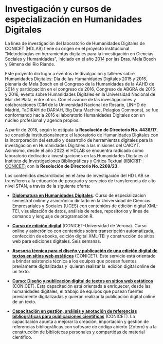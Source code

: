 # Investigación y cursos de especialización en Humanidades Digitales

La línea de investigación del laboratorio de Humanidades Digitales de CONICET (HDLAB) tiene su origen en el proyecto institucional "Metodologías en herramientas digitales para la investigación en Ciencias Sociales y Humanidades", iniciado en el año 2014 por las Dras. Mela Bosch y Gimena del Rio Riande. 

Este proyecto dio lugar a eventos de divulgación y talleres sobre Humanidades Digitales: Día de las Humanidades Digitales 2015 y 2016, plenaria de Mela Bosch en el Congreso de la Humanidades de la AAHD de 2014 y participación en el congreso de 2016, Congreso de ABGRA de 2015 y 2016, evento sobre Humanidades Digitales en la Universidad Nacional de Mar del Plata, entre otros. Con el avance de las investigaciones y colaboraciones (CIM de la Universidad Nacional de Rosario, LINHD de Madrid, TaDIRAH de DARIAH, Big Data Machine, Pelagios Commons), se fue conformando hacia 2016 el laboratorio Humanidades Digitales con un núcleo profesional y agenda propios.

A partir de 2018, según lo estipula la **Resolución de Directorio No. 4436/17**, se consolida institucionalmente el laboratorio de Humanidades Digitales con la incorporación del estudio y desarrollo de herramientas digitales para la investigación en Humanidades Digitales a las misiones del CAICYT. Asimismo, desde el año 2022 el HDLAB se encuentra radicado como laboratorio dedicado a investigaciones en las Humanidades Digitales al [Instituto de Investigaciones Bibliográficas y Crítica Textual (IIBICRIT-CONICET)](https://iibicrit.conicet.gov.ar/) con la **Resolución de Directorio No.2269/23**.

Los contenidos desarrollados en el área de investigación del HD LAB se transfieren a la educación de posgrado y servicios de transferencia de alto nivel STAN, a través de la siguiente oferta:

- [**Diplomatura en Humanidades Digitales**](https://www.uces.edu.ar/carreras-escuela-negocios/gestion-del-talento-humano/diplomatura-humanidades-digitales). Curso de especializacion semestral online y asincrónico dictado en la Universidad de Ciencias Empresariales y Sociales (UCES) con contenidos de edición digital XML-TEI, visualización de datos, análisis de redes, repositorios y línea de comando y lenguaje de programación R.
  
- [**Curso de edición digital**](https://hdlab.space/curso-edicion-digital/) (CONICET-Universidad de Verona). Curso online y asincrónico con contenidos sobre transcripción automatizada, confección de ebooks, edición digital XML-TEI y construcción de sitios web para ediciones digitales. Seis semanas.

- [**Asesoría técnica para el diseño y publicación de una edición digital de textos en sitios web estáticos**](https://iibicrit.conicet.gov.ar/capacitacion-y-asesoramiento/) (CONICET). Este servicio está orientado a brindar asistencia técnica a los equipos que posean fuentes previamente digitalizadas y  quieran realizar la  edición digital online de un texto.

- [**Curso: Diseño y publicación digital de textos en sitios web estáticos**](https://iibicrit.conicet.gov.ar/capacitacion-y-asesoramiento/) (CONICET). Esta capacitación está orientada a enriquecer, desde las humanidades digitales, el trabajo de equipos que posean fuentes previamente digitalizadas y  quieran realizar la  publicación digital online de un texto.

- [**Capacitación en gestión, análisis y anotación de referencias bibliográficas para publicaciones científicas**](https://iibicrit.conicet.gov.ar/capacitacion-y-asesoramiento/) (CONICET). La capacitación apunta a mejorar la creación, importación y gestión de referencias bibliográficas con software de código abierto (Zotero) y a la construcción de bibliotecas personales y compartidas de material científico. 
